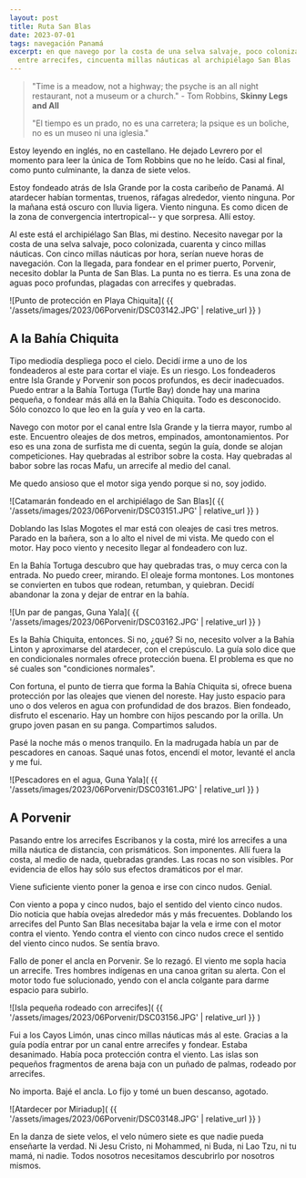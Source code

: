 ```yaml
---
layout: post
title: Ruta San Blas
date: 2023-07-01
tags: navegación Panamá
excerpt: en que navego por la costa de una selva salvaje, poco colonizado,
  entre arrecifes, cincuenta millas náuticas al archipiélago San Blas
---
```


> "Time is a meadow, not a highway; the psyche is an all night restaurant,
> not a museum or a church." - Tom Robbins, __Skinny Legs and All__
>
> "El tiempo es un prado, no es una carretera; la psique es un boliche, no es
> un museo ni una iglesia."

Estoy leyendo en inglés, no en castellano. He dejado Levrero por el momento
para leer la única de Tom Robbins que no he leído. Casi al final, como
punto culminante, la danza de siete velos.

Estoy fondeado atrás de Isla Grande por la costa caribeño de Panamá.
Al atardecer habían tormentas, truenos, ráfagas alrededor, viento ninguna.
Por la mañana está oscuro con lluvia ligera. Viento ninguna. Es como dicen de
la zona de convergencia intertropical-- y que sorpresa. Allí estoy.

Al este está el archipiélago San Blas, mi destino. Necesito navegar por la
costa de una selva salvaje, poco colonizada, cuarenta y cinco millas náuticas.
Con cinco millas náuticas por hora, serían nueve horas de navegación.  Con la
llegada, para fondear en el primer puerto, Porvenir, necesito doblar la
Punta de San Blas. La punta no es tierra.  Es una zona de aguas poco profundas,
plagadas con arrecifes y quebradas.

![Punto de protección en Playa Chiquita](
  {{ '/assets/images/2023/06Porvenir/DSC03142.JPG' | relative_url }}
)

## A la Bahía Chiquita

Tipo mediodía despliega poco el cielo. Decidí irme a uno de los fondeaderos al
este para cortar el viaje.  Es un riesgo. Los fondeaderos entre Isla Grande y
Porvenir son pocos profundos, es decir inadecuados. Puedo entrar a la Bahía
Tortuga (Turtle Bay) donde hay una marina pequeña, o fondear más allá en la
Bahía Chiquita.  Todo es desconocido. Sólo conozco lo que leo en la guía y veo
en la carta.

Navego con motor por el canal entre Isla Grande y la tierra mayor, rumbo al
este.  Encuentro oleajes de dos metros, empinados, amontonamientos. Por eso es
una zona de surfista me di cuenta, según la guía, donde se alojan
competiciones.  Hay quebradas al estribor sobre la costa. Hay quebradas al
babor sobre las rocas Mafu, un arrecife al medio del canal.

Me quedo ansioso que el motor siga yendo porque si no, soy jodido.

![Catamarán fondeado en el archipiélago de San Blas](
  {{ '/assets/images/2023/06Porvenir/DSC03151.JPG' | relative_url }}
)

Doblando las Islas Mogotes el mar está con oleajes de casi tres metros.
Parado en la bañera, son a lo alto el nivel de mi vista. Me quedo con
el motor. Hay poco viento y necesito llegar al fondeadero con luz.

En la Bahía Tortuga descubro que hay quebradas tras, o muy cerca con la
entrada. No puedo creer, mirando. El oleaje forma montones. Los montones se
convierten en tubos que rodean, retumban, y quiebran. Decidí abandonar la
zona y dejar de entrar en la bahía.

![Un par de pangas, Guna Yala](
  {{ '/assets/images/2023/06Porvenir/DSC03162.JPG' | relative_url }}
)

Es la Bahía Chiquita, entonces. Si no, ¿qué? Si no, necesito volver a la
Bahía Linton y aproximarse del atardecer, con el crepúsculo.
La guía solo dice que en condicionales normales ofrece protección buena.
El problema es que no sé cuales son "condiciones normales".

Con fortuna, el punto de tierra que forma la Bahía Chiquita si, ofrece
buena protección por las oleajes que vienen del noreste. Hay justo espacio
para uno o dos veleros en agua con profundidad de dos brazos. Bien fondeado,
disfruto el escenario. Hay un hombre con hijos pescando por la orilla.
Un grupo joven pasan en su panga. Compartimos saludos.

Pasé la noche más o menos tranquilo. En la madrugada había un par de
pescadores en canoas. Saqué unas fotos, encendí el motor, levanté el ancla
y me fui.

![Pescadores en el agua, Guna Yala](
  {{ '/assets/images/2023/06Porvenir/DSC03161.JPG' | relative_url }}
)

## A Porvenir

Pasando entre los arrecifes Escribanos y la costa, miré los arrecifes
a una milla náutica de distancia, con prismáticos. Son imponentes. Allí
fuera la costa, al medio de nada, quebradas grandes. Las rocas no son
visibles. Por evidencia de ellos hay sólo sus efectos dramáticos por el
mar.

Viene suficiente viento poner la genoa e irse con cinco nudos. Genial.

Con viento a popa y cinco nudos, bajo el sentido del viento cinco nudos.
Dio noticia que había ovejas alrededor más y más frecuentes. Doblando
los arrecifes del Punto San Blas necesitaba bajar la vela e irme con el
motor contra el viento. Yendo contra el viento con cinco nudos crece el
sentido del viento cinco nudos. Se sentía bravo.

Fallo de poner el ancla en Porvenir. Se lo rezagó. El viento me sopla hacia
un arrecife. Tres hombres indígenas en una canoa gritan su alerta. Con el motor
todo fue solucionado, yendo con el ancla colgante para darme espacio para
subirlo.

![Isla pequeña rodeado con arrecifes](
  {{ '/assets/images/2023/06Porvenir/DSC03156.JPG' | relative_url }}
)

Fui a los Cayos Limón, unas cinco millas náuticas más al este. Gracias a la
guía podía entrar por un canal entre arrecifes y fondear. Estaba desanimado.
Había poca protección contra el viento. Las islas son pequeños fragmentos de
arena baja con un puñado de palmas, rodeado por arrecifes.

No importa. Bajé el ancla. Lo fijo y tomé un buen descanso, agotado.

![Atardecer por Miriadup](
  {{ '/assets/images/2023/06Porvenir/DSC03148.JPG' | relative_url }}
)

En la danza de siete velos, el velo número siete es que nadie pueda enseñarte
la verdad. Ni Jesu Cristo, ni Mohammed, ni Buda, ni Lao Tzu, ni tu mamá, ni
nadie. Todos nosotros necesitamos descubrirlo por nosotros mismos.

